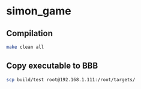 # simon_game

## Compilation

```bash
make clean all
```
## Copy executable to BBB
```bash
scp build/test root@192.168.1.111:/root/targets/
```
